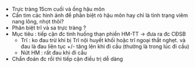 - Trực tràng 15cm cuối và ống hậu môn  
- Cần tìm các hình ảnh để phân biệt rò hậu môn hay chỉ là tình trạng viêm nang lông, nhọt thôi?  
- Phân biệt trĩ và sa trực tràng ?  
- Mục tiêu : tiếp cận đc tình huống than phiền HM-TT -> đưa ra đc CĐSB  
	- Trĩ : ko đau trừ khi bị Trĩ nội huyết khối hoặc trĩ ngoại thắt nghẹt. và đau là đau liên tục +/- tăng lên khi đi cầu (thường là trong lúc đi cầu)  
	- Nứt HM : rất đau khi đi cầu  
- Chẩn đoán đc rồi thì tiếp cận điều trị dễ dàng